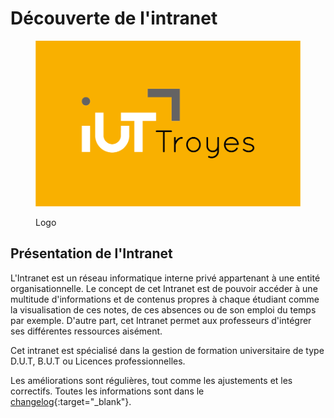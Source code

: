 # Découverte de l'intranet

<figure><img src=".gitbook/assets/logo_iut.png" alt=""><figcaption><p>Logo</p></figcaption></figure>

## Présentation de l'Intranet

L'Intranet est un réseau informatique interne privé appartenant à une entité organisationnelle. Le concept de cet Intranet est de pouvoir accéder à une multitude d'informations et de contenus propres à chaque étudiant comme la visualisation de ces notes, de ces absences ou de son emploi du temps par exemple. D'autre part, cet Intranet permet aux professeurs d'intégrer ses différentes ressources aisément.

Cet intranet est spécialisé dans la gestion de formation universitaire de type D.U.T, B.U.T ou Licences professionnelles.

Les améliorations sont régulières, tout comme les ajustements et les correctifs. Toutes les informations sont dans le [changelog](https://github.com/Dannebicque/intranetV3/blob/main/CHANGELOG.md){:target="_blank"}.